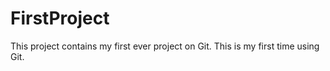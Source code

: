 # FirstProject
This project contains my first ever project on Git.
This is my first time using Git.
